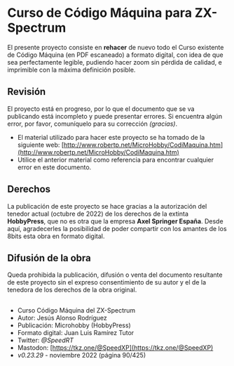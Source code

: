 # Curso de Código Máquina para ZX-Spectrum

El presente proyecto consiste en **rehacer** de nuevo todo el Curso existente de Código Máquina (en PDF escaneado) a formato digital, con idea de que sea perfectamente legible, pudiendo hacer zoom sin pérdida de calidad, e imprimible con la máxima definición posible.

## Revisión

El proyecto está en progreso, por lo que el documento que se va publicando está incompleto y puede presentar errores. Si encuentra algún error, por favor, comuníquelo para su corrección *(gracias)*.

- El material utilizado para hacer este proyecto se ha tomado de la siguiente web: [http://www.robertp.net/MicroHobby/CodiMaquina.htm](http://www.robertp.net/MicroHobby/CodiMaquina.htm)
- Utilice el anterior material como referencia para encontrar cualquier error en este documento.

## Derechos

La publicación de este proyecto se hace gracias a la autorización del tenedor actual (octubre de 2022) de los derechos de la extinta **HobbyPress**, que no es otra que la empresa **Axel Springer España**. Desde aquí, agradecerles la posibilidad de poder compartir con los amantes de los 8bits esta obra en formato digital.

## Difusión de la obra

Queda prohibida la publicación, difusión o venta del documento resultante de este proyecto sin el expreso consentimiento de su autor y el de la tenedora de los derechos de la obra original.  

##

- Curso Código Máquina del ZX-Spectrum
- Autor: Jesús Alonso Rodríguez
- Publicación: Microhobby (HobbyPress)
- Formato digital: Juan Luis Ramírez Tutor
- Twitter: *@SpeedRT*
- Mastodon: [https://tkz.one/@SpeedXP](https://tkz.one/@SpeedXP)
- *v0.23.29* - noviembre 2022 (página 90/425)
